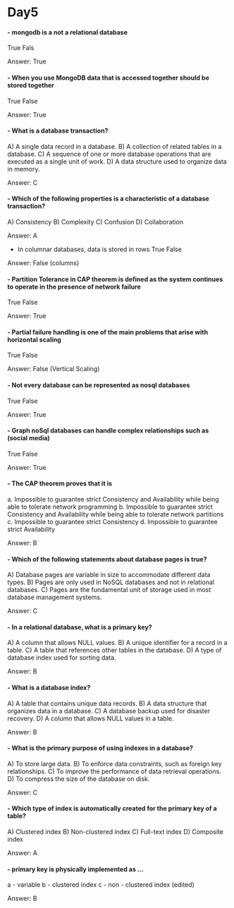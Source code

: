 # Day5

#### - mongodb is a not a relational database
True 
Fals

Answer: True

#### - When you use MongoDB data that is accessed together should be stored together
True
False

Answer: True

#### - What is a database transaction?
A) A single data record in a database.
B) A collection of related tables in a database.
C) A sequence of one or more database operations that are executed as a single unit of work.
D) A data structure used to organize data in memory.

Answer: C

#### - Which of the following properties is a characteristic of a database transaction?
A) Consistency
B) Complexity
C) Confusion
D) Collaboration

Answer: A

- In columnar databases, data is stored in rows
True
False

Answer: False (columns)

#### - Partition Tolerance in CAP theorem is defined as the system continues to operate in the presence of network failure
True
False

Answer: True

#### - Partial failure handling is one of the main problems that arise with horizontal scaling
True
False

Answer: False (Vertical Scaling)

#### - Not every database can be represented as nosql databases
True
False

Answer: True

#### - Graph noSql databases can handle complex relationships such as (social media)
True
False

Answer: True

#### - The CAP theorem proves that it is
a. Impossible to guarantee strict Consistency and Availability while being able to tolerate network programming
b. Impossible to guarantee strict Consistency and Availability while being able to tolerate network partitions
c. Impossible to guarantee strict Consistency
d. Impossible to guarantee strict Availability

Answer: B


#### - Which of the following statements about database pages is true?
A) Database pages are variable in size to accommodate different data types.
B) Pages are only used in NoSQL databases and not in relational databases.
C) Pages are the fundamental unit of storage used in most database management systems.

Answer: C   

#### - In a relational database, what is a primary key?
A) A column that allows NULL values.
B) A unique identifier for a record in a table.
C) A table that references other tables in the database.
D) A type of database index used for sorting data.

Answer: B   

#### - What is a database index?
A) A table that contains unique data records.
B) A data structure that organizes data in a database.
C) A database backup used for disaster recovery.
D) A column that allows NULL values in a table.

Answer: B   

#### - What is the primary purpose of using indexes in a database?
A) To store large data.
B) To enforce data constraints, such as foreign key relationships.
C) To improve the performance of data retrieval operations.
D) To compress the size of the database on disk.

Answer: C   

#### - Which type of index is automatically created for the primary key of a table?
A) Clustered index
B) Non-clustered index
C) Full-text index
D) Composite index

Answer: A   

#### - primary key is physically implemented as ...
a - variable
b - clustered index
c - non - clustered index (edited) 

Answer: B   
